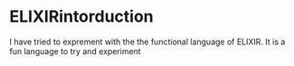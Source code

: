 # ELIXIRintorduction

I have tried to exprement with the the functional language of ELIXIR.
It is a fun language to try and experiment
